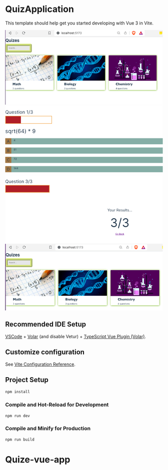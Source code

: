 # QuizApplication

This template should help get you started developing with Vue 3 in Vite.

![](<screens/Zrzut ekranu 2023-11-20 o 13.29.05.png>)
![](<screens/Zrzut ekranu 2023-11-20 o 13.29.28.png>)
![](<screens/Zrzut ekranu 2023-11-20 o 13.29.43.png>)
![](<screens/Zrzut ekranu 2023-11-20 o 13.30.04.png>)

## Recommended IDE Setup

[VSCode](https://code.visualstudio.com/) + [Volar](https://marketplace.visualstudio.com/items?itemName=Vue.volar) (and disable Vetur) + [TypeScript Vue Plugin (Volar)](https://marketplace.visualstudio.com/items?itemName=Vue.vscode-typescript-vue-plugin).

## Customize configuration

See [Vite Configuration Reference](https://vitejs.dev/config/).

## Project Setup

```sh
npm install
```

### Compile and Hot-Reload for Development

```sh
npm run dev
```

### Compile and Minify for Production

```sh
npm run build
```
# Quize-vue-app
